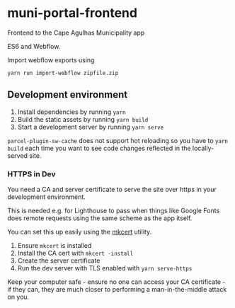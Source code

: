 # muni-portal-frontend

Frontend to the Cape Agulhas Municipality app

ES6 and Webflow.

Import webflow exports using

    yarn run import-webflow zipfile.zip


## Development environment

1. Install dependencies by running `yarn`
2. Build the static assets by running `yarn build`
3. Start a development server by running `yarn serve`

`parcel-plugin-sw-cache` does not support hot reloading so you have to `yarn build` each time you want to see code changes reflected in the locally-served site.


### HTTPS in Dev

You need a CA and server certificate to serve the site over https in your
development environment.

This is needed e.g. for Lighthouse to pass when things like Google Fonts
does remote requests using the same scheme as the app itself.

You can set this up easily using the [mkcert](https://mkcert.org/) utility.

1. Ensure `mkcert` is installed
2. Install the CA cert with `mkcert -install`
3. Create the server certificate
4. Run the dev server with TLS enabled with `yarn serve-https`

Keep your computer safe - ensure no one can access your CA certificate - if they
can, they are much closer to performing a man-in-the-middle attack on you.
